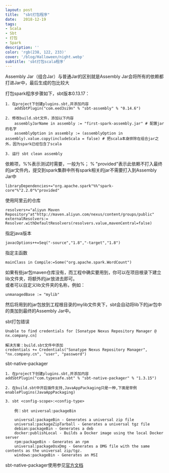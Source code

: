 ```yaml
---
layout: post
title:  "sbt打包程序"
date:   2018-12-19
tags:
- Scala
- Sbt
- 打包
- Spark
description: ''
color: 'rgb(238, 122, 233)'
cover: '/blog/Halloween/night.webp'
subtitle: 'sbt打包scala程序'
---
```


Assembly Jar（组合Jar）与普通Jar的区别就是Assembly Jar会将所有的依赖都打进Jar中，最后生成的包比较大

打包spark程序步骤如下，sbt版本0.13.17：

```
1. 在project下创建plugins.sbt,并添加内容
    addSbtPlugin("com.eed3si9n" % "sbt-assembly" % "0.14.6")
    
2. 修改build.sbt文件，添加以下内容
    assemblyJarName in assembly := "first-spark-assembly.jar" # 配置jar的名字
    assemblyOption in assembly := (assemblyOption in assembly).value.copy(includeScala = false) # 把scala本身排除在组合jar之外，因为spark已经包含了scala

3. 运行 sbt clean assembly
```

依赖项，%%表示测试时需要，一般为%； % "provided"表示此依赖不打入最终的jar文件内，提交到spark集群中所有spark相关的jar不需要打入到Assembly Jar中

```
libraryDependencies+="org.apache.spark"%%"spark-core"%"2.2.0"%"provided"
```

使用阿里云的仓库

```
resolvers+="aliyun Maven Repository"at"http://maven.aliyun.com/nexus/content/groups/public"
externalResolvers:= Resolver.withDefaultResolvers(resolvers.value,mavenCentral=false)
```

指定java版本

```
javacOptions++=Seq("-source","1.8","-target","1.8")
```

指定主函数

```
mainClass in Compile:=Some("org.apache.spark.WordCount")
```

如果有些jar包maven仓库没有，而工程中确实要用到，你可以在项目根录下建立lib文件夹，将额外的jar放进去即可。  
或者可以自定义lib文件夹的名称，例如：

```
unmanagedBase := "mylib"
```
然后将用到的jar包放到工程根目录的mylib文件夹下，sbt会自动将lib下的jar包中的类加到最终的Assembly Jar中。

sbt打包错误
	
	Unable to find credentials for [Sonatype Nexus Repository Manager @ nx.company.cn]

	解决方案：build.sbt文件中添加
	credentials += Credentials("Sonatype Nexus Repository Manager", "nx.company.cn", "user", "password")
	
sbt-native-packager

	1. 在project下创建plugins.sbt,并添加内容
    addSbtPlugin("com.typesafe.sbt" % "sbt-native-packager" % "1.3.15")
    
    2. 在build.sbt中开启插件支持,JavaAppPackaging只是一种,下面是举例
	enablePlugins(JavaAppPackaging)

	3. sbt <config-scope>:<config-type>

		例：sbt universal:packageBin

		universal:packageBin - Generates a universal zip file
		universal:packageZipTarball - Generates a universal tgz file
		debian:packageBin - Generates a deb
		docker:publishLocal - Builds a Docker image using the local Docker server
		rpm:packageBin - Generates an rpm
		universal:packageOsxDmg - Generates a DMG file with the same contents as the universal zip/tgz.
		windows:packageBin - Generates an MSI
    
   sbt-native-packager使用参见[官方文档](https://www.scala-sbt.org/sbt-native-packager/index.html)
    
